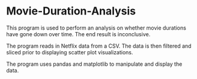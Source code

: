 # Movie-Duration-Analysis

This program is used to perform an analysis on whether movie durations have gone down over time. The end result is inconclusive.

The program reads in Netflix data from a CSV. The data is then filtered and sliced prior to displaying scatter plot visualizations.

The program uses pandas and matplotlib to manipulate and display the data.
